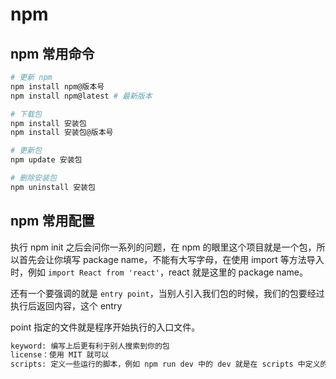 # npm

## npm 常用命令

```bash
# 更新 npm
npm install npm@版本号 
npm install npm@latest # 最新版本

# 下载包
npm install 安装包
npm install 安装包@版本号 

# 更新包
npm update 安装包

# 删除安装包
npm uninstall 安装包

```

## npm 常用配置

执行 npm init 之后会问你一系列的问题，在 npm 的眼里这个项目就是一个包，所以首先会让你填写 package name，不能有大写字母，在使用 import 等方法导入时，例如 `import React from 'react'`，react 就是这里的 package name。

还有一个要强调的就是 `entry point`，当别人引入我们包的时候，我们的包要经过执行后返回内容，这个 entry

point 指定的文件就是程序开始执行的入口文件。

```bash
keyword: 编写上后更有利于别人搜索到你的包
license：使用 MIT 就可以
scripts: 定义一些运行的脚本，例如 npm run dev 中的 dev 就是在 scripts 中定义的
```

